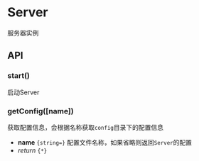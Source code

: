 Server
===

服务器实例

## API

### start()

启动Server

### getConfig([name])

获取配置信息，会根据名称获取`config`目录下的配置信息

* **name** `{string=}` 配置文件名称，如果省略则返回`Server`的配置
* _return_ `{*}`
